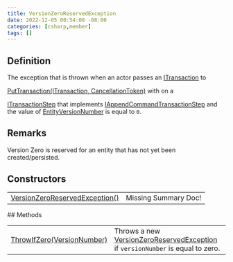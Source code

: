 ```yaml
---
title: VersionZeroReservedException
date: 2022-12-05 00:54:08 -08:00
categories: [csharp,member]
tags: []
---
```


## Definition

The exception that is thrown when an actor passes an <a href='/posts/csharp.member.entitydb.abstractions.transactions.itransaction/'>ITransaction</a> to
<!--/posts/csharp.member.entitydb.abstractions.transactions.itransactionrepository.puttransaction/--><a href='#'>PutTransaction(ITransaction, CancellationToken)</a> with on a
<a href='/posts/csharp.member.entitydb.abstractions.transactions.steps.itransactionstep/'>ITransactionStep</a> that implements <a href='/posts/csharp.member.entitydb.abstractions.transactions.steps.iappendcommandtransactionstep/'>IAppendCommandTransactionStep</a>
and the value of <!--/posts/csharp.member.entitydb.abstractions.transactions.steps.itransactionstep.entityversionnumber/--><a href='#'>EntityVersionNumber</a> is equal to <code class='language-plaintext highlighter-rouge'>0</code>.

## Remarks

Version Zero is reserved for an entity that has not yet been created/persisted.

## Constructors
<table><tr><td><!--/posts/csharp.member.entitydb.common.exceptions.versionzeroreservedexception-.ctor#.../--><a href='#'>VersionZeroReservedException()</a></td><td>Missing Summary Doc!</td></tr></table>
## Methods
<table><tr><td><!--/posts/csharp.member.entitydb.common.exceptions.versionzeroreservedexception.throwifzero/--><a href='#'>ThrowIfZero(VersionNumber)</a></td><td>
Throws a new <a href='/posts/csharp.member.entitydb.common.exceptions.versionzeroreservedexception/'>VersionZeroReservedException</a> if <code class='language-plaintext highlighter-rouge'>versionNumber</code> is
equal to zero.
</td></tr></table>
